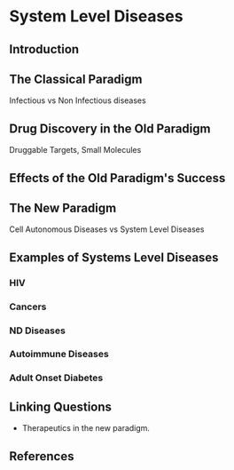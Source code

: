 # System Level Diseases

## Introduction

## The Classical Paradigm

Infectious vs Non Infectious diseases

## Drug Discovery in the Old Paradigm

Druggable Targets, Small Molecules

## Effects of the Old Paradigm's Success

## The New Paradigm

Cell Autonomous Diseases vs System Level Diseases

## Examples of Systems Level Diseases

### HIV

### Cancers

### ND Diseases

### Autoimmune Diseases

### Adult Onset Diabetes

## Linking Questions

- Therapeutics in the new paradigm.

## References
